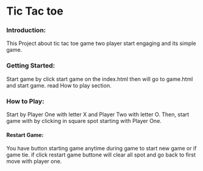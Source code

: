# Tic Tac toe


### Introduction:

This Project about tic tac toe game two player start engaging and its simple game.

### Getting Started:

Start game by click start game on the index.html then will go to game.html and start game. read How to play section.

### How to Play:

Start by Player One with letter X and Player Two with letter O.
Then, start game with by clicking in square spot starting with Player One.

#### Restart Game:

You have button starting game anytime during game to start new game or if game tie. if click restart game buttone will clear all spot and go back to first move with player one.




